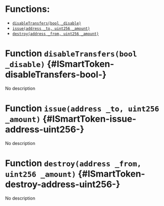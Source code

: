 

# Functions:
- [`disableTransfers(bool _disable)`](#ISmartToken-disableTransfers-bool-)
- [`issue(address _to, uint256 _amount)`](#ISmartToken-issue-address-uint256-)
- [`destroy(address _from, uint256 _amount)`](#ISmartToken-destroy-address-uint256-)



# Function `disableTransfers(bool _disable)` {#ISmartToken-disableTransfers-bool-}
No description


# Function `issue(address _to, uint256 _amount)` {#ISmartToken-issue-address-uint256-}
No description


# Function `destroy(address _from, uint256 _amount)` {#ISmartToken-destroy-address-uint256-}
No description


